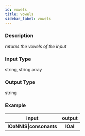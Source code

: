 ```yaml
---
id: vowels
title: vowels
sidebar_label: vowels
---
```


### Description

_returns the vowels of the input_

### Input Type

string, string array

### Output Type

string

### Example

|          input          |  output  |
| :---------------------: | :------: |
| **IOaNNIS\|consonants** | **IOaI** |
